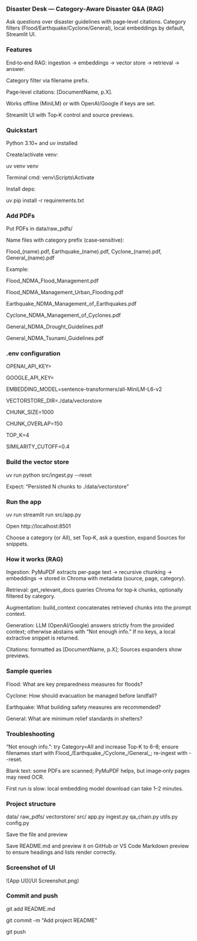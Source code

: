 ### Disaster Desk — Category‑Aware Disaster Q&A (RAG)

Ask questions over disaster guidelines with page‑level citations. Category filters (Flood/Earthquake/Cyclone/General), local embeddings by default, Streamlit UI.

### Features

End‑to‑end RAG: ingestion → embeddings → vector store → retrieval → answer.

Category filter via filename prefix.

Page‑level citations: [DocumentName, p.X].

Works offline (MiniLM) or with OpenAI/Google if keys are set.

Streamlit UI with Top‑K control and source previews.

### Quickstart

Python 3.10+ and uv installed

Create/activate venv:

uv venv venv

Terminal cmd: venv\Scripts\Activate

Install deps:

uv pip install -r requirements.txt

### Add PDFs

Put PDFs in data/raw_pdfs/

Name files with category prefix (case‑sensitive):

Flood_(name).pdf, Earthquake_(name).pdf, Cyclone_(name).pdf, General_(name).pdf

Example:

Flood_NDMA_Flood_Management.pdf

Flood_NDMA_Management_Urban_Flooding.pdf

Earthquake_NDMA_Management_of_Earthquakes.pdf

Cyclone_NDMA_Management_of_Cyclones.pdf

General_NDMA_Drought_Guidelines.pdf

General_NDMA_Tsunami_Guidelines.pdf

### .env configuration

OPENAI_API_KEY=

GOOGLE_API_KEY=

EMBEDDING_MODEL=sentence-transformers/all-MiniLM-L6-v2

VECTORSTORE_DIR=./data/vectorstore

CHUNK_SIZE=1000

CHUNK_OVERLAP=150

TOP_K=4

SIMILARITY_CUTOFF=0.4


### Build the vector store

uv run python src/ingest.py --reset

Expect: “Persisted N chunks to ./data/vectorstore”


### Run the app

uv run streamlit run src/app.py

Open http://localhost:8501

Choose a category (or All), set Top‑K, ask a question, expand Sources for snippets.

### How it works (RAG)

Ingestion: PyMuPDF extracts per-page text → recursive chunking → embeddings → stored in Chroma with metadata (source, page, category).

Retrieval: get_relevant_docs queries Chroma for top‑k chunks, optionally filtered by category.

Augmentation: build_context concatenates retrieved chunks into the prompt context.

Generation: LLM (OpenAI/Google) answers strictly from the provided context; otherwise abstains with “Not enough info.” If no keys, a local extractive snippet is returned.

Citations: formatted as [DocumentName, p.X]; Sources expanders show previews.

### Sample queries

Flood: What are key preparedness measures for floods?

Cyclone: How should evacuation be managed before landfall?

Earthquake: What building safety measures are recommended?

General: What are minimum relief standards in shelters?

### Troubleshooting

“Not enough info.”: try Category=All and increase Top‑K to 6–8; ensure filenames start with Flood_/Earthquake_/Cyclone_/General_; re-ingest with --reset.

Blank text: some PDFs are scanned; PyMuPDF helps, but image‑only pages may need OCR.

First run is slow: local embedding model download can take 1–2 minutes.

### Project structure

data/
    raw_pdfs/
    vectorstore/
src/
    app.py
    ingest.py
    qa_chain.py
    utils.py
    config.py

Save the file and preview

Save README.md and preview it on GitHub or VS Code Markdown preview to ensure headings and lists render correctly.

### Screenshot of UI

![App UI](/UI Screenshot.png)

### Commit and push

git add README.md

git commit -m "Add project README"

git push